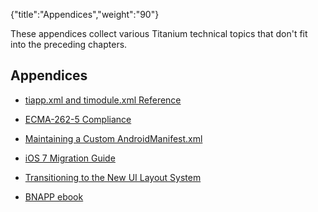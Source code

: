 {"title":"Appendices","weight":"90"} 

These appendices collect various Titanium technical topics that don't fit into the preceding chapters.

## Appendices

*   [tiapp.xml and timodule.xml Reference](/docs/appc/Titanium_SDK/Titanium_SDK_Guide/Appendices/tiapp.xml_and_timodule.xml_Reference/)
    
*   [ECMA-262-5 Compliance](/docs/appc/Titanium_SDK/Titanium_SDK_Guide/Appendices/ECMA-262-5_Compliance/)
    
*   [Maintaining a Custom AndroidManifest.xml](/docs/appc/Titanium_SDK/Titanium_SDK_Guide/Appendices/Maintaining_a_Custom_AndroidManifest.xml/)
    
*   [iOS 7 Migration Guide](/docs/appc/Titanium_SDK/Titanium_SDK_Guide/Appendices/iOS_7_Migration_Guide/)
    
*   [Transitioning to the New UI Layout System](/docs/appc/Titanium_SDK/Titanium_SDK_Guide/Appendices/Transitioning_to_the_New_UI_Layout_System/)
    
*   [BNAPP ebook](/docs/appc/Titanium_SDK/Titanium_SDK_Guide/Appendices/BNAPP_ebook/)